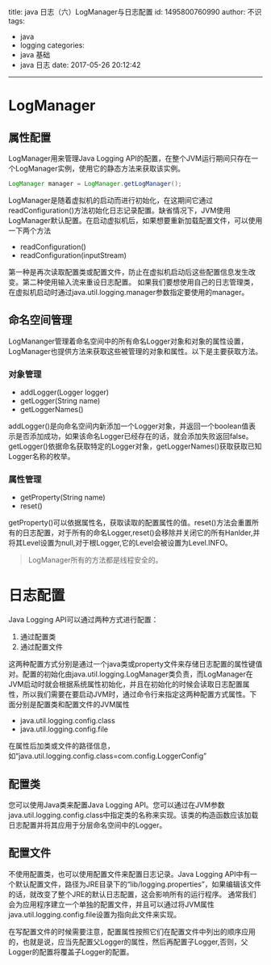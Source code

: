 title: java 日志（六）LogManager与日志配置
id: 1495800760990
author: 不识
tags:
  - java
  - logging
categories:
  - java 基础
  - java 日志
date: 2017-05-26 20:12:42
---
# LogManager

## 属性配置

LogManager用来管理Java Logging API的配置，在整个JVM运行期间只存在一个LogManager实例，使用它的静态方法来获取该实例。
```java
LogManager manager = LogManager.getLogManager();
```
LogManager是随着虚拟机的启动而进行初始化，在这期间它通过readConfiguration()方法初始化日志记录配置。缺省情况下，JVM使用LogManager默认配置。在启动虚拟机后，如果想要重新加载配置文件，可以使用一下两个方法
- readConfiguration()
- readConfiguration(inputStream)

<!-- more-->
第一种是再次读取配置类或配置文件，防止在虚拟机启动后这些配置信息发生改变。第二种使用输入流来重设日志配置。
如果我们要想使用自己的日志管理类，在虚拟机启动时通过java.util.logging.manager参数指定要使用的manager。

## 命名空间管理
LogMananger管理着命名空间中的所有命名Logger对象和对象的属性设置，LogManager也提供方法来获取这些被管理的对象和属性。以下是主要获取方法。  
### 对象管理
- addLogger(Logger logger)
- getLogger(String name)
- getLoggerNames()

addLogger()是向命名空间内新添加一个Logger对象，并返回一个boolean值表示是否添加成功，如果该命名Logger已经存在的话，就会添加失败返回false。getLogger()依据命名获取特定的Logger对象，getLoggerNames()获取获取已知Logger名称的枚举。

### 属性管理
- getProperty(String name)
- reset()

getProperty()可以依据属性名，获取读取的配置属性的值。reset()方法会重置所有的日志配置，对于所有的命名Logger,reset()会移除并关闭它的所有Hanlder,并将其Level设置为null,对于根Logger,它的Level会被设置为Level.INFO。

>LogManager所有的方法都是线程安全的。

# 日志配置

Java Logging API可以通过两种方式进行配置：
1. 通过配置类
2. 通过配置文件

这两种配置方式分别是通过一个java类或property文件来存储日志配置的属性键值对。配置的初始化由java.util.logging.LogManager类负责，而LogManager在JVM启动时就会根据系统属性初始化，并且在初始化的时候会读取日志配置属性，所以我们需要在要启动JVM时，通过命令行来指定这两种配置方式属性。下面分别是配置类和配置文件的JVM属性

- java.util.logging.config.class
- java.util.logging.config.file

在属性后加类或文件的路径信息，如“java.util.logging.config.class=com.config.LoggerConfig”

## 配置类
您可以使用Java类来配置Java Logging API。您可以通过在JVM参数java.util.logging.config.class中指定类的名称来实现。该类的构造函数应该加载日志配置并将其应用于分层命名空间中的Logger。

## 配置文件
不使用配置类，也可以使用配置文件来配置日志记录。Java Logging API中有一个默认配置文件，路径为JRE目录下的“lib/logging.properties”，如果编辑该文件的话，就改变了整个JRE的默认日志配置，这会影响所有的运行程序。
通常我们会为应用程序建立一个单独的配置文件，并且可以通过将JVM属性java.util.logging.config.file设置为指向此文件来实现。

在写配置文件的时候需要注意，配置属性按照它们在配置文件中列出的顺序应用的，也就是说，应当先配置父Logger的属性，然后再配置子Logger,否则，父Logger的配置将覆盖子Logger的配置。